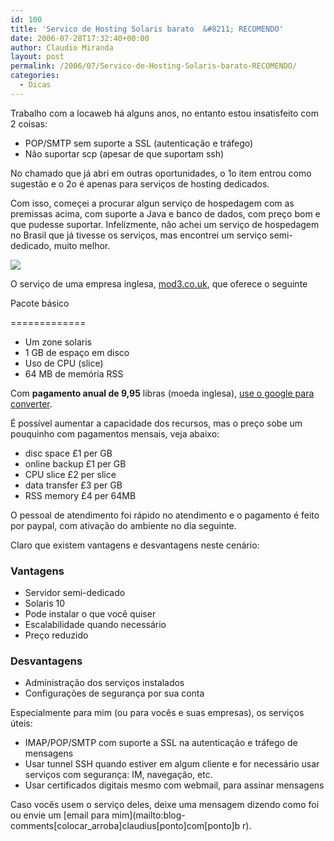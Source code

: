 ```yaml
---
id: 100
title: 'Servico de Hosting Solaris barato  &#8211; RECOMENDO'
date: 2006-07-28T17:32:40+00:00
author: Claudio Miranda
layout: post
permalink: /2006/07/Servico-de-Hosting-Solaris-barato-RECOMENDO/
categories:
  - Dicas
---
```

Trabalho com a locaweb há alguns anos, no entanto estou insatisfeito com 2 coisas:

  * POP/SMTP sem suporte a SSL (autenticação e tráfego)
  * Não suportar scp (apesar de que suportam ssh)

No chamado que já abri em outras oportunidades, o 1o item entrou como sugestão e o 2o é apenas para serviços de hosting dedicados.

Com isso, começei a procurar algun serviço de hospedagem com as premissas acima, com suporte a Java e banco de dados, com preço bom e que pudesse suportar. Infelizmente, não achei um serviço de hospedagem no Brasil que já tivesse os serviços, mas encontrei um serviço semi-dedicado, muito melhor.

![](http://www.mod3.co.uk/logo.jpg)



O serviço de uma empresa inglesa, [mod3.co.uk](http://www.mod3.co.uk/documentation/solaris-zones/zone-pricing), que oferece o seguinte

Pacote básico
  
=============

  * Um zone solaris
  * 1 GB de espaço em disco
  * Uso de CPU (slice)
  * 64 MB de memória RSS

Com **pagamento anual de 9,95** libras (moeda inglesa), [use o google para converter](http://www.google.com.br/search?q=%C2%A31+to+BRL). 

É possível aumentar a capacidade dos recursos, mas o preço sobe um pouquinho com pagamentos mensais, veja abaixo:

  * disc space £1 per GB
  * online backup £1 per GB
  * CPU slice £2 per slice
  * data transfer £3 per GB
  * RSS memory £4 per 64MB

O pessoal de atendimento foi rápido no atendimento e o pagamento é feito por paypal, com ativação do ambiente no dia seguinte.

Claro que existem vantagens e desvantagens neste cenário:

### Vantagens

  * Servidor semi-dedicado
  * Solaris 10
  * Pode instalar o que você quiser
  * Escalabilidade quando necessário
  * Preço reduzido

### Desvantagens

  * Administração dos serviços instalados
  * Configurações de segurança por sua conta

Especialmente para mim (ou para vocês e suas empresas), os serviços úteis:

  * IMAP/POP/SMTP com suporte a SSL na autenticação e tráfego de mensagens
  * Usar tunnel SSH quando estiver em algum cliente e for necessário usar serviços com segurança: IM, navegação, etc.
  * Usar certificados digitais mesmo com webmail, para assinar mensagens

Caso vocês usem o serviço deles, deixe uma mensagem dizendo como foi ou envie um [email para mim](mailto:blog-comments[colocar_arroba]claudius[ponto]com[ponto]b r).